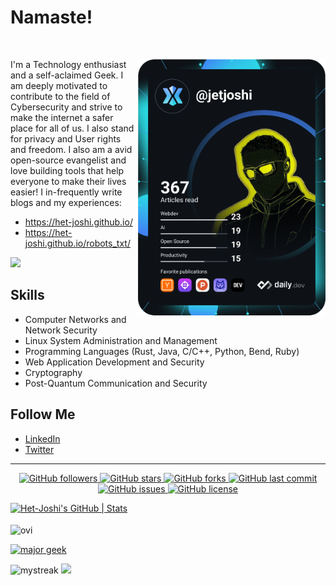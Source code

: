 # Namaste!
<br>


<a href="https://app.daily.dev/jetjoshi" target="_blank"><img src="https://github.com/Het-Joshi/Het-Joshi/blob/main/devcard.svg" width="300" align="right" alt="Het Joshi's Dev Card"/></a>
I'm a Technology enthusiast and a self-aclaimed Geek. I am deeply motivated to contribute to the field of Cybersecurity and strive to make the internet a safer place for all of us. I also stand for privacy and User rights and freedom. I also am a avid open-source evangelist and love building tools that help everyone to make their lives easier!
I in-frequently write blogs and my experiences:
- https://het-joshi.github.io/
- https://het-joshi.github.io/robots_txt/

![](https://komarev.com/ghpvc/?username=Het-Joshi)

## Skills
- Computer Networks and Network Security
- Linux System Administration and Management
- Programming Languages (Rust, Java, C/C++, Python, Bend, Ruby)
- Web Application Development and Security
- Cryptography
- Post-Quantum Communication and Security


## Follow Me

- [LinkedIn](https://www.linkedin.com/in/het-joshi)
- [Twitter](https://twitter.com/jetjoshi)

---


<p align="center">
  <a href="#">
    <img src="https://img.shields.io/github/followers/Het-Joshi?style=social"
         alt="GitHub followers">
  </a>
  <a href="#">
    <img src="https://img.shields.io/github/stars/Het-Joshi/blog?style=social"
         alt="GitHub stars">
  </a>
  <a href="#">
    <img src="https://img.shields.io/github/forks/Het-Joshi/blog?style=social"
         alt="GitHub forks">
  </a>
  <a href="#">
    <img src="https://img.shields.io/github/last-commit/Het-Joshi/blog?style=flat"
         alt="GitHub last commit">
  </a>
  <a href="#">
    <img src="https://img.shields.io/github/issues/Het-Joshi/blog?style=flat"
         alt="GitHub issues">
  </a>
  <a href="#">
    <img src="https://img.shields.io/github/license/Het-Joshi/blog?style=flat"
         alt="GitHub license">
  </a>
</p>


[![Het-Joshi's GitHub | Stats](https://stats.quine.sh/Het-Joshi/github?theme=dark)](https://quine.sh?utm_source=widgets&utm_campaign=Het-Joshi)
<br>
<br>
<img src="https://github-readme-stats.vercel.app/api/top-langs?username=Het-Joshi&show_icons=true&locale=en&layout=compact&theme=tokyonight" alt="ovi" align="center" margin= 4px/> 

<a href="http://www.innergeek.us"><img src="http://www.innergeek.us/grafix/avatars/majorgeek.gif" alt="major geek" border="0"></a>

<img src="https://github-readme-streak-stats.herokuapp.com/?user=Het-Joshi&theme=tokyonight" alt="mystreak"/>

<img src="https://github-profile-trophy.vercel.app/?username=Het-Joshi&theme=tokyonight" />
